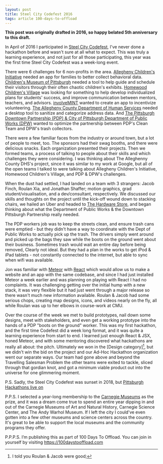 ```yaml
---
layout: post
title: Steel City Codefest 2016
tags: article 100-days-to-offload
---
```


**This post was originally drafted in 2016, so happy belated 5th anniversary to this draft.**

In April of 2016 I participated in [Steel City Codefest][1], I've never done a hackathon before and wasn't sure at all what to expect.<!--more-->
This was truly a learning experience, and not just for all those participating, this year was the first time Steel City Codefest was a week-long event.

There were 6 challenges for 6 non-profits in the area.
[Allegheny Children's Initiative][2] needed an app for families to better collect behavioral data.
[Children's Museum of Pittsburgh][3] needed a tool to help guide and schedule their visitors through their often chaotic children's exhibits.
[Homewood Children's Village][4] was looking for something to help develop individualized plans for students' success, and improve communication between mentors, teachers, and advisors.
[involveMINT][5] wanted to create an app to incentivize volunteering.
[The Allegheny County Department of Human Services][6] needed a desktop tool to sanitize and categorize address data.
And [The Pittsburgh Downtown Partnership (PDP) & City of Pittsburgh Department of Public Works (DPW)][7] wanted to optimize the partnership between PDP's Clean Team and DPW's trash collectors.


There were a few familiar faces from the industry or around town, but a lot of people to meet, too.
The sponsors had their swag booths, and there were delicious snacks. Each organization presented their projects. Then we formed teams, a process of talking to people about their skills and which challenges they were considering.
I was thinking about The Alleghenny County DHS's project, since it was similar to my work at Google, but all of the open teams I talked to were talking about Allegheny Children's Initiative, Homewood Children's Village, and PDP &amp; DPW's challenges.

When the dust had settled, I had landed on a team with 3 strangers: Jacob Finch, Roulan Xia, and Jonathan Shaffer; motion graphics, grad student/visualisation, and a dev/consultant, respectively.
We discussed our skills and thoughts on the project until the kick-off wound down to stacking chairs, we hailed an Uber and headed to [The Hardware Store][15], and began thinking about what the Department of Public Works &amp; the Downtown Pittsburgh Partnership really needed.

The PDP workers job was to keep the streets clean, and ensure trash cans were emptied - but they didn't have a way to coordinate with the Dept of Public Works to actually pick up the trash.
The drivers simply went around and picked up the bags they saw while the boots on the ground went about their business.
Sometimes trash would wait an entire day before being removed, Clearly not ideal.
But they had a plan in the works to get iPod &amp; iPad tablets - not constantly connected to the internet, but able to sync when wifi was available.

Jon was familiar with [Meteor][11] with [React][12] which would allow us to make a website and an app with the same codebase, and since I had just installed Meteor a week earlier and was planning on playing with React I had no complaints.
It was challenging getting over the initial hump with a new stack, it was very flexible but it had just went through a major release so there wasn't much new information available.
Roulan &amp; Jacob had some serious chops, creating map designs, icons, and videos nearly on the fly, all while Roulan was up to her elbows in course-work at CMU.

Over the course of the week we met to build prototypes, nail down some designs, meet with stakeholders, and even get a working prototype into the hands of a PDP "boots on the ground" worker.
This was my first hackathon, and the first time Codefest did a week long format, and it was quite a learning experience from start to end.
I learned just enough React &amp; JSX, honed Meteor, and with some mentoring discovered what hackathons are really all about: the pitch.
Ultimately we won in the [Design category][^1], but we didn't win the bid on the project and our Ad-Hoc Hackathon organization went our separate ways.
Our team had gone above and beyond the Travelling Salesman Problem the other teams were exited to tackle, sliced through that gordian knot, and got a minimum viable product out into the universe for one glimmering moment.

P.S. Sadly, the Steel City Codefest was sunset in 2018, but [Pittsburgh Hackathons live on][13]


P.P.S. I selected a year-long membership to the [Carnegie Museums][14] as the
prize, and it was a dream come true to spend an entire year dipping in and out
of the Carnegie Museums of Art and Natural History, Carnegie Science Center,
and The Andy Warhol Museum. If I left the city I could've even gotten into a
few other museums and science centers across the country. It's great to be able
to support the local museums and the community programs they offer.

P.P.P.S. I’m publishing this as part of 100 Days To Offload. You can join in yourself by
visiting <https://100daystooffload.com>

[^1]: I told you Roulan &amp; Jacob were good;

[1]: https://steelcitycodefest.org
[2]: http://www.pfq.org/allegheny-childrens-initiative-inc
[3]: https://pittsburghkids.org/
[4]: http://hcvpgh.org/
[5]: http://involvemint.co/
[6]: http://www.alleghenycounty.us/human-services/index.aspx
[7]: http://www.downtownpittsburgh.com/
[11]: https://www.meteor.com/
[12]: https://reactjs.org/
[13]: https://duckduckgo.com/?q=hackathon+pittsburgh&ia=web
[14]: https://carnegiemuseums.org/
[15]: https://www.workhardpgh.com/
